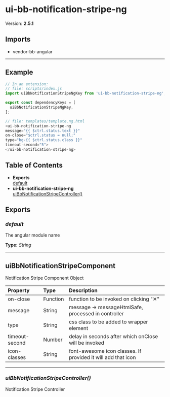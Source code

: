 # ui-bb-notification-stripe-ng


Version: **2.5.1**


## Imports

* vendor-bb-angular

---

## Example

```javascript
// In an extension:
// file: scripts/index.js
import uiBbNotificationStripeNgKey from 'ui-bb-notification-stripe-ng';

export const dependencyKeys = [
  uiBbNotificationStripeNgKey,
];

// file: templates/template.ng.html
<ui-bb-notification-stripe-ng
message="{{ $ctrl.status.text }}"
on-close="$ctrl.status = null;"
type="bg-{{ $ctrl.status.class }}"
timeout-second="5">
</ui-bb-notification-stripe-ng>
```

## Table of Contents
- **Exports**<br/>    <a href="#default">default</a><br/>
- **ui-bb-notification-stripe-ng**<br/>    <a href="#ui-bb-notification-stripe-nguiBbNotificationStripeController">uiBbNotificationStripeController()</a><br/>

## Exports

### <a name="default"></a>*default*

The angular module name

**Type:** *String*


---

## uiBbNotificationStripeComponent

Notification Stripe Component Object

| Property | Type | Description |
| :-- | :-- | :-- |
| on-close | Function | function to be invoked on clicking "✕" |
| message | String | message -&gt; messageHtmlSafe, processed in controller |
| type | String | css class to be added to wrapper element |
| timeout-second | Number | delay in seconds after which onClose will be invoked |
| icon-classes | String | font-awesome icon classes. If provided it will add that icon |

---

### <a name="ui-bb-notification-stripe-nguiBbNotificationStripeController"></a>*uiBbNotificationStripeController()*

Notification Stripe Controller
